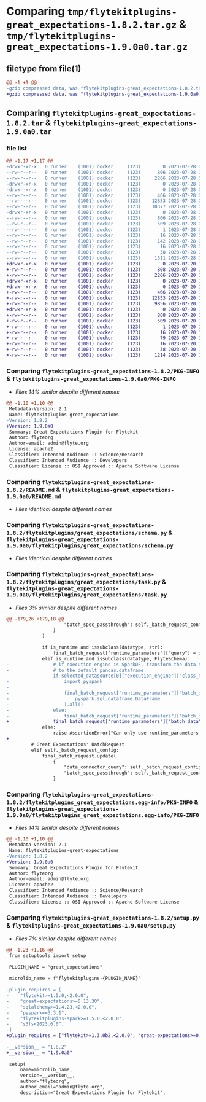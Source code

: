 # Comparing `tmp/flytekitplugins-great_expectations-1.8.2.tar.gz` & `tmp/flytekitplugins-great_expectations-1.9.0a0.tar.gz`

## filetype from file(1)

```diff
@@ -1 +1 @@
-gzip compressed data, was "flytekitplugins-great_expectations-1.8.2.tar", last modified: Fri Jul 28 00:24:46 2023, max compression
+gzip compressed data, was "flytekitplugins-great_expectations-1.9.0a0.tar", last modified: Thu Jul 20 18:58:18 2023, max compression
```

## Comparing `flytekitplugins-great_expectations-1.8.2.tar` & `flytekitplugins-great_expectations-1.9.0a0.tar`

### file list

```diff
@@ -1,17 +1,17 @@
-drwxr-xr-x   0 runner    (1001) docker     (123)        0 2023-07-28 00:24:46.283930 flytekitplugins-great_expectations-1.8.2/
--rw-r--r--   0 runner    (1001) docker     (123)      806 2023-07-28 00:24:46.283930 flytekitplugins-great_expectations-1.8.2/PKG-INFO
--rw-r--r--   0 runner    (1001) docker     (123)     2266 2023-07-28 00:24:26.000000 flytekitplugins-great_expectations-1.8.2/README.md
-drwxr-xr-x   0 runner    (1001) docker     (123)        0 2023-07-28 00:24:46.283930 flytekitplugins-great_expectations-1.8.2/flytekitplugins/
-drwxr-xr-x   0 runner    (1001) docker     (123)        0 2023-07-28 00:24:46.283930 flytekitplugins-great_expectations-1.8.2/flytekitplugins/great_expectations/
--rw-r--r--   0 runner    (1001) docker     (123)      466 2023-07-28 00:24:26.000000 flytekitplugins-great_expectations-1.8.2/flytekitplugins/great_expectations/__init__.py
--rw-r--r--   0 runner    (1001) docker     (123)    12853 2023-07-28 00:24:26.000000 flytekitplugins-great_expectations-1.8.2/flytekitplugins/great_expectations/schema.py
--rw-r--r--   0 runner    (1001) docker     (123)    10377 2023-07-28 00:24:26.000000 flytekitplugins-great_expectations-1.8.2/flytekitplugins/great_expectations/task.py
-drwxr-xr-x   0 runner    (1001) docker     (123)        0 2023-07-28 00:24:46.283930 flytekitplugins-great_expectations-1.8.2/flytekitplugins_great_expectations.egg-info/
--rw-r--r--   0 runner    (1001) docker     (123)      806 2023-07-28 00:24:46.000000 flytekitplugins-great_expectations-1.8.2/flytekitplugins_great_expectations.egg-info/PKG-INFO
--rw-r--r--   0 runner    (1001) docker     (123)      509 2023-07-28 00:24:46.000000 flytekitplugins-great_expectations-1.8.2/flytekitplugins_great_expectations.egg-info/SOURCES.txt
--rw-r--r--   0 runner    (1001) docker     (123)        1 2023-07-28 00:24:46.000000 flytekitplugins-great_expectations-1.8.2/flytekitplugins_great_expectations.egg-info/dependency_links.txt
--rw-r--r--   0 runner    (1001) docker     (123)       16 2023-07-28 00:24:46.000000 flytekitplugins-great_expectations-1.8.2/flytekitplugins_great_expectations.egg-info/namespace_packages.txt
--rw-r--r--   0 runner    (1001) docker     (123)      142 2023-07-28 00:24:46.000000 flytekitplugins-great_expectations-1.8.2/flytekitplugins_great_expectations.egg-info/requires.txt
--rw-r--r--   0 runner    (1001) docker     (123)       16 2023-07-28 00:24:46.000000 flytekitplugins-great_expectations-1.8.2/flytekitplugins_great_expectations.egg-info/top_level.txt
--rw-r--r--   0 runner    (1001) docker     (123)       38 2023-07-28 00:24:46.283930 flytekitplugins-great_expectations-1.8.2/setup.cfg
--rw-r--r--   0 runner    (1001) docker     (123)     1311 2023-07-28 00:24:41.000000 flytekitplugins-great_expectations-1.8.2/setup.py
+drwxr-xr-x   0 runner    (1001) docker     (123)        0 2023-07-20 18:58:18.680671 flytekitplugins-great_expectations-1.9.0a0/
+-rw-r--r--   0 runner    (1001) docker     (123)      808 2023-07-20 18:58:18.680671 flytekitplugins-great_expectations-1.9.0a0/PKG-INFO
+-rw-r--r--   0 runner    (1001) docker     (123)     2266 2023-07-20 18:57:54.000000 flytekitplugins-great_expectations-1.9.0a0/README.md
+drwxr-xr-x   0 runner    (1001) docker     (123)        0 2023-07-20 18:58:18.676671 flytekitplugins-great_expectations-1.9.0a0/flytekitplugins/
+drwxr-xr-x   0 runner    (1001) docker     (123)        0 2023-07-20 18:58:18.676671 flytekitplugins-great_expectations-1.9.0a0/flytekitplugins/great_expectations/
+-rw-r--r--   0 runner    (1001) docker     (123)      466 2023-07-20 18:57:54.000000 flytekitplugins-great_expectations-1.9.0a0/flytekitplugins/great_expectations/__init__.py
+-rw-r--r--   0 runner    (1001) docker     (123)    12853 2023-07-20 18:57:54.000000 flytekitplugins-great_expectations-1.9.0a0/flytekitplugins/great_expectations/schema.py
+-rw-r--r--   0 runner    (1001) docker     (123)     9856 2023-07-20 18:57:54.000000 flytekitplugins-great_expectations-1.9.0a0/flytekitplugins/great_expectations/task.py
+drwxr-xr-x   0 runner    (1001) docker     (123)        0 2023-07-20 18:58:18.680671 flytekitplugins-great_expectations-1.9.0a0/flytekitplugins_great_expectations.egg-info/
+-rw-r--r--   0 runner    (1001) docker     (123)      808 2023-07-20 18:58:18.000000 flytekitplugins-great_expectations-1.9.0a0/flytekitplugins_great_expectations.egg-info/PKG-INFO
+-rw-r--r--   0 runner    (1001) docker     (123)      509 2023-07-20 18:58:18.000000 flytekitplugins-great_expectations-1.9.0a0/flytekitplugins_great_expectations.egg-info/SOURCES.txt
+-rw-r--r--   0 runner    (1001) docker     (123)        1 2023-07-20 18:58:18.000000 flytekitplugins-great_expectations-1.9.0a0/flytekitplugins_great_expectations.egg-info/dependency_links.txt
+-rw-r--r--   0 runner    (1001) docker     (123)       16 2023-07-20 18:58:18.000000 flytekitplugins-great_expectations-1.9.0a0/flytekitplugins_great_expectations.egg-info/namespace_packages.txt
+-rw-r--r--   0 runner    (1001) docker     (123)       79 2023-07-20 18:58:18.000000 flytekitplugins-great_expectations-1.9.0a0/flytekitplugins_great_expectations.egg-info/requires.txt
+-rw-r--r--   0 runner    (1001) docker     (123)       16 2023-07-20 18:58:18.000000 flytekitplugins-great_expectations-1.9.0a0/flytekitplugins_great_expectations.egg-info/top_level.txt
+-rw-r--r--   0 runner    (1001) docker     (123)       38 2023-07-20 18:58:18.680671 flytekitplugins-great_expectations-1.9.0a0/setup.cfg
+-rw-r--r--   0 runner    (1001) docker     (123)     1214 2023-07-20 18:58:12.000000 flytekitplugins-great_expectations-1.9.0a0/setup.py
```

### Comparing `flytekitplugins-great_expectations-1.8.2/PKG-INFO` & `flytekitplugins-great_expectations-1.9.0a0/PKG-INFO`

 * *Files 14% similar despite different names*

```diff
@@ -1,10 +1,10 @@
 Metadata-Version: 2.1
 Name: flytekitplugins-great_expectations
-Version: 1.8.2
+Version: 1.9.0a0
 Summary: Great Expectations Plugin for Flytekit
 Author: flyteorg
 Author-email: admin@flyte.org
 License: apache2
 Classifier: Intended Audience :: Science/Research
 Classifier: Intended Audience :: Developers
 Classifier: License :: OSI Approved :: Apache Software License
```

### Comparing `flytekitplugins-great_expectations-1.8.2/README.md` & `flytekitplugins-great_expectations-1.9.0a0/README.md`

 * *Files identical despite different names*

### Comparing `flytekitplugins-great_expectations-1.8.2/flytekitplugins/great_expectations/schema.py` & `flytekitplugins-great_expectations-1.9.0a0/flytekitplugins/great_expectations/schema.py`

 * *Files identical despite different names*

### Comparing `flytekitplugins-great_expectations-1.8.2/flytekitplugins/great_expectations/task.py` & `flytekitplugins-great_expectations-1.9.0a0/flytekitplugins/great_expectations/task.py`

 * *Files 3% similar despite different names*

```diff
@@ -179,26 +179,18 @@
                     "batch_spec_passthrough": self._batch_request_config.batch_spec_passthrough,
                 }
             )
 
             if is_runtime and issubclass(datatype, str):
                 final_batch_request["runtime_parameters"]["query"] = dataset
             elif is_runtime and issubclass(datatype, FlyteSchema):
-                # if execution engine is SparkDF, transform the data to pyspark.sql.dataframe.DataFrame, else transform the data
-                # to the default pandas.dataframe
-                if selected_datasource[0]["execution_engine"]["class_name"] == "SparkDFExecutionEngine":
-                    import pyspark
-
-                    final_batch_request["runtime_parameters"]["batch_data"] = dataset.open(
-                        pyspark.sql.dataframe.DataFrame
-                    ).all()
-                else:
-                    final_batch_request["runtime_parameters"]["batch_data"] = dataset.open().all()
+                final_batch_request["runtime_parameters"]["batch_data"] = dataset.open().all()
             else:
                 raise AssertionError("Can only use runtime_parameters for query(str)/schema data")
+
         # Great Expectations' BatchRequest
         elif self._batch_request_config:
             final_batch_request.update(
                 {
                     "data_connector_query": self._batch_request_config.data_connector_query,
                     "batch_spec_passthrough": self._batch_request_config.batch_spec_passthrough,
                 }
```

### Comparing `flytekitplugins-great_expectations-1.8.2/flytekitplugins_great_expectations.egg-info/PKG-INFO` & `flytekitplugins-great_expectations-1.9.0a0/flytekitplugins_great_expectations.egg-info/PKG-INFO`

 * *Files 14% similar despite different names*

```diff
@@ -1,10 +1,10 @@
 Metadata-Version: 2.1
 Name: flytekitplugins-great-expectations
-Version: 1.8.2
+Version: 1.9.0a0
 Summary: Great Expectations Plugin for Flytekit
 Author: flyteorg
 Author-email: admin@flyte.org
 License: apache2
 Classifier: Intended Audience :: Science/Research
 Classifier: Intended Audience :: Developers
 Classifier: License :: OSI Approved :: Apache Software License
```

### Comparing `flytekitplugins-great_expectations-1.8.2/setup.py` & `flytekitplugins-great_expectations-1.9.0a0/setup.py`

 * *Files 7% similar despite different names*

```diff
@@ -1,23 +1,16 @@
 from setuptools import setup
 
 PLUGIN_NAME = "great_expectations"
 
 microlib_name = f"flytekitplugins-{PLUGIN_NAME}"
 
-plugin_requires = [
-    "flytekit>=1.5.0,<2.0.0",
-    "great-expectations>=0.13.30",
-    "sqlalchemy>=1.4.23,<2.0.0",
-    "pyspark==3.3.1",
-    "flytekitplugins-spark>=1.5.0,<2.0.0",
-    "s3fs<2023.6.0",
-]
+plugin_requires = ["flytekit>=1.3.0b2,<2.0.0", "great-expectations>=0.13.30", "sqlalchemy>=1.4.23,<2.0.0"]
 
-__version__ = "1.8.2"
+__version__ = "1.9.0a0"
 
 setup(
     name=microlib_name,
     version=__version__,
     author="flyteorg",
     author_email="admin@flyte.org",
     description="Great Expectations Plugin for Flytekit",
```

